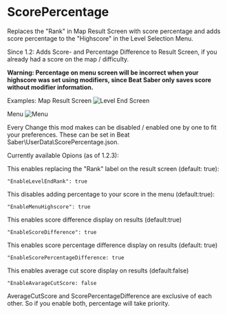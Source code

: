 # ScorePercentage
Replaces the "Rank" in Map Result Screen with score percentage and adds score percentage to the "Highscore" in the Level Selection Menu.

Since 1.2:
Adds Score- and Percentage Difference to Result Screen, if you already had a score on the map / difficulty.

**Warning: Percentage on menu screen will be incorrect when your highscore was set using modifiers, since Beat Saber only saves score without modifier information.**

Examples:
Map Result Screen
![Level End Screen](https://i.imgur.com/KwFLswL.jpg)


Menu
![Menu](https://i.imgur.com/7v8dYoo.jpg)


Every Change this mod makes can be disabled / enabled one by one to fit your preferences.
These can be set in Beat Saber\UserData\ScorePercentage.json.

Currently available Opions (as of 1.2.3):

This enables replacing the "Rank" label on the result screen (default: true):

`"EnableLevelEndRank": true`

This disables adding percentage to your score in the menu (default:true):

`"EnableMenuHighscore": true`

This enables score difference display on results (default:true)

`"EnableScoreDifference": true`

This enables score percentage difference display on results (default: true)

`"EnableScorePercentageDifference: true`

This enables average cut score display on results (default:false)

`"EnableAvarageCutScore: false`

AverageCutScore and ScorePercentageDifference are exclusive of each other. So if you enable both, percentage will take priority.

